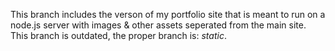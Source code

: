 This branch includes the verson of my portfolio site that is meant to run on a node.js server with images & other assets seperated from the main site. This branch is outdated, the proper branch is: *static*. 
